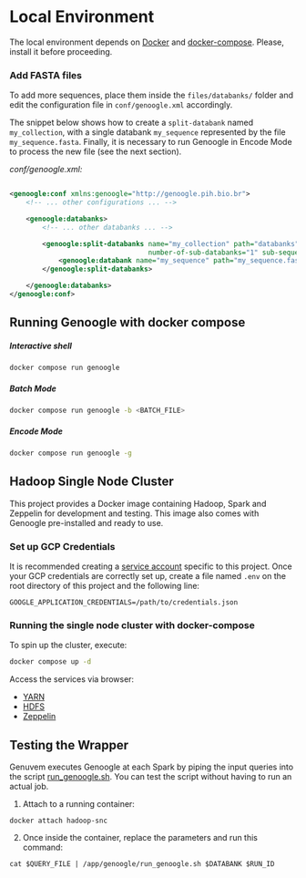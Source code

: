 # Local Environment

The local environment depends on [Docker](https://www.docker.com) and [docker-compose](https://docs.docker.com/compose).
Please, install it before proceeding.

### Add FASTA files

To add more sequences, place them inside the `files/databanks/` folder and edit the configuration file
in `conf/genoogle.xml` accordingly.

The snippet below shows how to create a `split-databank` named `my_collection`, with a single databank `my_sequence`
represented by the file `my_sequence.fasta`.
Finally, it is necessary to run Genoogle in Encode Mode to process the new file (see the next section).

*conf/genoogle.xml:*

```xml

<genoogle:conf xmlns:genoogle="http://genoogle.pih.bio.br">
    <!-- ... other configurations ... -->

    <genoogle:databanks>
        <!-- ... other databanks ... -->

        <genoogle:split-databanks name="my_collection" path="databanks" mask="111010010100110111"
                                  number-of-sub-databanks="1" sub-sequence-length="11" low-complexity-filter="5">
            <genoogle:databank name="my_sequence" path="my_sequence.fasta"/>
        </genoogle:split-databanks>

    </genoogle:databanks>
</genoogle:conf>
```

## Running Genoogle with docker compose

##### Interactive shell

```bash
docker compose run genoogle
```

##### Batch Mode

```bash
docker compose run genoogle -b <BATCH_FILE>
```

##### Encode Mode

```bash
docker compose run genoogle -g
```

## Hadoop Single Node Cluster

This project provides a Docker image containing Hadoop, Spark and Zeppelin for development and testing.
This image also comes with Genoogle pre-installed and ready to use.

### Set up GCP Credentials

It is recommended creating a [service account](https://cloud.google.com/iam/docs/service-accounts) specific to this
project.
Once your GCP credentials are correctly set up, create a file named `.env` on the root directory of this project and
the following line:

```shell
GOOGLE_APPLICATION_CREDENTIALS=/path/to/credentials.json
```

### Running the single node cluster with docker-compose

To spin up the cluster, execute:

```bash
docker compose up -d
```

Access the services via browser:

- [YARN](http://localhost:8088/)
- [HDFS](http://localhost:50070/)
- [Zeppelin](http://localhost:8080/)

## Testing the Wrapper

Genuvem executes Genoogle at each Spark by piping the input queries into the
script [run_genoogle.sh](../scripts/run_genoogle.sh).
You can test the script without having to run an actual job.

1. Attach to a running container:
```shell
docker attach hadoop-snc
```

2. Once inside the container, replace the parameters and run this command:
```shell
cat $QUERY_FILE | /app/genoogle/run_genoogle.sh $DATABANK $RUN_ID
```
